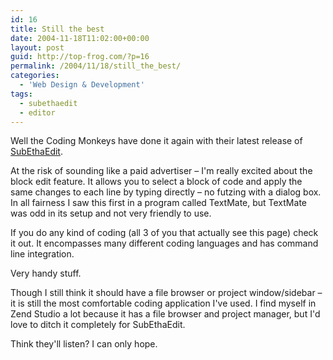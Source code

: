 ```yaml
---
id: 16
title: Still the best
date: 2004-11-18T11:02:00+00:00
layout: post
guid: http://top-frog.com/?p=16
permalink: /2004/11/18/still_the_best/
categories:
  - 'Web Design & Development'
tags:
  - subethaedit
  - editor
---
```

Well the Coding Monkeys have done it again with their latest release of [SubEthaEdit](http://www.codingmonkeys.de/subethaedit/index.html).

At the risk of sounding like a paid advertiser – I'm really excited about the block edit feature. It allows you to select a block of code and apply the same changes to each line by typing directly – no futzing with a dialog box. In all fairness I saw this first in a program called TextMate, but TextMate was odd in its setup and not very friendly to use.

If you do any kind of coding (all 3 of you that actually see this page) check it out. It encompasses many different coding languages and has command line integration. 

Very handy stuff.

Though I still think it should have a file browser or project window/sidebar – it is still the most comfortable coding application I've used. I find myself in Zend Studio a lot because it has a file browser and project manager, but I'd love to ditch it completely for SubEthaEdit.

Think they'll listen? I can only hope.
